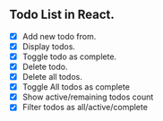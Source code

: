 ## Todo List in React.

 * [x] Add new todo from.
 * [x] Display todos.
 * [x] Toggle todo as complete.
 * [x] Delete todo.
 * [x] Delete all todos.
 * [x] Toggle All todos as complete
 * [x] Show active/remaining todos count
 * [x] Filter todos as all/active/complete